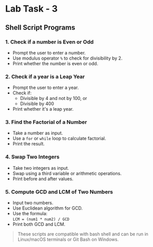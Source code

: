 # Lab Task - 3

## Shell Script Programs

### 1. Check if a number is Even or Odd
- Prompt the user to enter a number.
- Use modulus operator `%` to check for divisibility by 2.
- Print whether the number is even or odd.

### 2. Check if a year is a Leap Year
- Prompt the user to enter a year.
- Check if:
  - Divisible by 4 and not by 100, or
  - Divisible by 400
- Print whether it's a leap year.

### 3. Find the Factorial of a Number
- Take a number as input.
- Use a `for` or `while` loop to calculate factorial.
- Print the result.

### 4. Swap Two Integers
- Take two integers as input.
- Swap using a third variable or arithmetic operations.
- Print before and after values.

### 5. Compute GCD and LCM of Two Numbers
- Input two numbers.
- Use Euclidean algorithm for GCD.
- Use the formula:  
  `LCM = (num1 * num2) / GCD`
- Print both GCD and LCM.

> These scripts are compatible with bash shell and can be run in Linux/macOS terminals or Git Bash on Windows.
